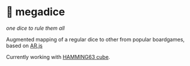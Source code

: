 
# :game_die: megadice 
*one dice to rule them all*

Augmented mapping of a regular dice to other from popular boardgames, based on [AR.js](https://github.com/jeromeetienne/AR.js)

Currently working with [HAMMING63 cube](./docs/cube-hamming63.pdf).